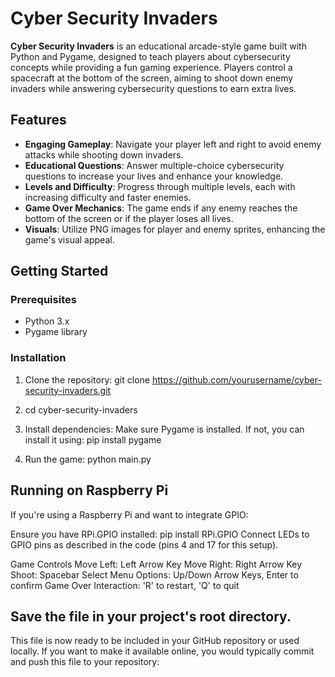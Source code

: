 # Cyber Security Invaders

**Cyber Security Invaders** is an educational arcade-style game built with Python and Pygame, designed to teach players about cybersecurity concepts while providing a fun gaming experience. Players control a spacecraft at the bottom of the screen, aiming to shoot down enemy invaders while answering cybersecurity questions to earn extra lives.

## Features

- **Engaging Gameplay**: Navigate your player left and right to avoid enemy attacks while shooting down invaders.
- **Educational Questions**: Answer multiple-choice cybersecurity questions to increase your lives and enhance your knowledge.
- **Levels and Difficulty**: Progress through multiple levels, each with increasing difficulty and faster enemies.
- **Game Over Mechanics**: The game ends if any enemy reaches the bottom of the screen or if the player loses all lives.
- **Visuals**: Utilize PNG images for player and enemy sprites, enhancing the game's visual appeal.

## Getting Started

### Prerequisites

- Python 3.x
- Pygame library

### Installation

1. Clone the repository:
   git clone https://github.com/yourusername/cyber-security-invaders.git

2. cd cyber-security-invaders

3. Install dependencies:
   Make sure Pygame is installed. If not, you can install it using:
   pip install pygame

4. Run the game:
   python main.py

## Running on Raspberry Pi
If you're using a Raspberry Pi and want to integrate GPIO:

Ensure you have RPi.GPIO installed:
   pip install RPi.GPIO
   Connect LEDs to GPIO pins as described in the code (pins 4 and 17 for this setup).

Game Controls
Move Left: Left Arrow Key
Move Right: Right Arrow Key
Shoot: Spacebar
Select Menu Options: Up/Down Arrow Keys, Enter to confirm
Game Over Interaction: 'R' to restart, 'Q' to quit

## Save the file in your project's root directory.

This file is now ready to be included in your GitHub repository or used locally. If you want to make it available online, you would typically commit and push this file to your repository:

